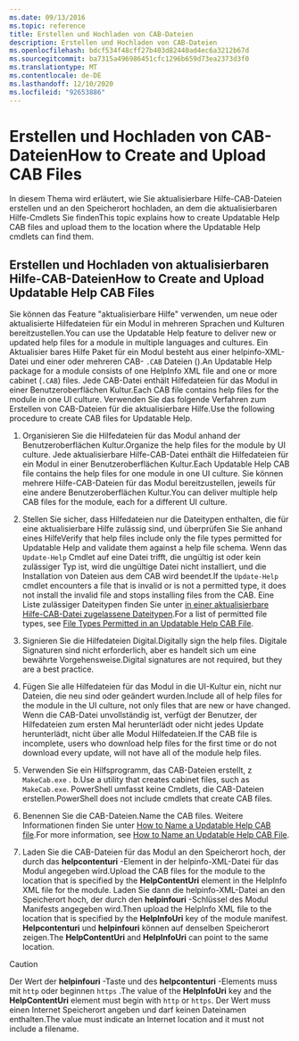 ```yaml
---
ms.date: 09/13/2016
ms.topic: reference
title: Erstellen und Hochladen von CAB-Dateien
description: Erstellen und Hochladen von CAB-Dateien
ms.openlocfilehash: bdcf534f48cff27b403d82440ad4ec6a3212b67d
ms.sourcegitcommit: ba7315a496986451cfc1296b659d73ea2373d3f0
ms.translationtype: MT
ms.contentlocale: de-DE
ms.lasthandoff: 12/10/2020
ms.locfileid: "92653886"
---
```

# <a name="how-to-create-and-upload-cab-files"></a><span data-ttu-id="3893a-103">Erstellen und Hochladen von CAB-Dateien</span><span class="sxs-lookup"><span data-stu-id="3893a-103">How to Create and Upload CAB Files</span></span>

<span data-ttu-id="3893a-104">In diesem Thema wird erläutert, wie Sie aktualisierbare Hilfe-CAB-Dateien erstellen und an den Speicherort hochladen, an dem die aktualisierbaren Hilfe-Cmdlets Sie finden</span><span class="sxs-lookup"><span data-stu-id="3893a-104">This topic explains how to create Updatable Help CAB files and upload them to the location where the Updatable Help cmdlets can find them.</span></span>

## <a name="how-to-create-and-upload-updatable-help-cab-files"></a><span data-ttu-id="3893a-105">Erstellen und Hochladen von aktualisierbaren Hilfe-CAB-Dateien</span><span class="sxs-lookup"><span data-stu-id="3893a-105">How to Create and Upload Updatable Help CAB Files</span></span>

<span data-ttu-id="3893a-106">Sie können das Feature "aktualisierbare Hilfe" verwenden, um neue oder aktualisierte Hilfedateien für ein Modul in mehreren Sprachen und Kulturen bereitzustellen.</span><span class="sxs-lookup"><span data-stu-id="3893a-106">You can use the Updatable Help feature to deliver new or updated help files for a module in multiple languages and cultures.</span></span> <span data-ttu-id="3893a-107">Ein Aktualisier bares Hilfe Paket für ein Modul besteht aus einer helpinfo-XML-Datei und einer oder mehreren CAB- `.CAB` Dateien ().</span><span class="sxs-lookup"><span data-stu-id="3893a-107">An Updatable Help package for a module consists of one HelpInfo XML file and one or more cabinet (`.CAB`) files.</span></span> <span data-ttu-id="3893a-108">Jede CAB-Datei enthält Hilfedateien für das Modul in einer Benutzeroberflächen Kultur.</span><span class="sxs-lookup"><span data-stu-id="3893a-108">Each CAB file contains help files for the module in one UI culture.</span></span> <span data-ttu-id="3893a-109">Verwenden Sie das folgende Verfahren zum Erstellen von CAB-Dateien für die aktualisierbare Hilfe.</span><span class="sxs-lookup"><span data-stu-id="3893a-109">Use the following procedure to create CAB files for Updatable Help.</span></span>

1. <span data-ttu-id="3893a-110">Organisieren Sie die Hilfedateien für das Modul anhand der Benutzeroberflächen Kultur.</span><span class="sxs-lookup"><span data-stu-id="3893a-110">Organize the help files for the module by UI culture.</span></span> <span data-ttu-id="3893a-111">Jede aktualisierbare Hilfe-CAB-Datei enthält die Hilfedateien für ein Modul in einer Benutzeroberflächen Kultur.</span><span class="sxs-lookup"><span data-stu-id="3893a-111">Each Updatable Help CAB file contains the help files for one module in one UI culture.</span></span> <span data-ttu-id="3893a-112">Sie können mehrere Hilfe-CAB-Dateien für das Modul bereitzustellen, jeweils für eine andere Benutzeroberflächen Kultur.</span><span class="sxs-lookup"><span data-stu-id="3893a-112">You can deliver multiple help CAB files for the module, each for a different UI culture.</span></span>

1. <span data-ttu-id="3893a-113">Stellen Sie sicher, dass Hilfedateien nur die Dateitypen enthalten, die für eine aktualisierbare Hilfe zulässig sind, und überprüfen Sie Sie anhand eines Hilfe</span><span class="sxs-lookup"><span data-stu-id="3893a-113">Verify that help files include only the file types permitted for Updatable Help and validate them against a help file schema.</span></span> <span data-ttu-id="3893a-114">Wenn das `Update-Help` Cmdlet auf eine Datei trifft, die ungültig ist oder kein zulässiger Typ ist, wird die ungültige Datei nicht installiert, und die Installation von Dateien aus dem CAB wird beendet.</span><span class="sxs-lookup"><span data-stu-id="3893a-114">If the `Update-Help` cmdlet encounters a file that is invalid or is not a permitted type, it does not install the invalid file and stops installing files from the CAB.</span></span> <span data-ttu-id="3893a-115">Eine Liste zulässiger Dateitypen finden Sie unter [in einer aktualisierbare Hilfe-CAB-Datei zugelassene Dateitypen](./file-types-permitted-in-an-updatable-help-cab-file.md).</span><span class="sxs-lookup"><span data-stu-id="3893a-115">For a list of permitted file types, see [File Types Permitted in an Updatable Help CAB File](./file-types-permitted-in-an-updatable-help-cab-file.md).</span></span>

1. <span data-ttu-id="3893a-116">Signieren Sie die Hilfedateien Digital.</span><span class="sxs-lookup"><span data-stu-id="3893a-116">Digitally sign the help files.</span></span> <span data-ttu-id="3893a-117">Digitale Signaturen sind nicht erforderlich, aber es handelt sich um eine bewährte Vorgehensweise.</span><span class="sxs-lookup"><span data-stu-id="3893a-117">Digital signatures are not required, but they are a best practice.</span></span>

1. <span data-ttu-id="3893a-118">Fügen Sie alle Hilfedateien für das Modul in die UI-Kultur ein, nicht nur Dateien, die neu sind oder geändert wurden.</span><span class="sxs-lookup"><span data-stu-id="3893a-118">Include all of help files for the module in the UI culture, not only files that are new or have changed.</span></span> <span data-ttu-id="3893a-119">Wenn die CAB-Datei unvollständig ist, verfügt der Benutzer, der Hilfedateien zum ersten Mal herunterlädt oder nicht jedes Update herunterlädt, nicht über alle Modul Hilfedateien.</span><span class="sxs-lookup"><span data-stu-id="3893a-119">If the CAB file is incomplete, users who download help files for the first time or do not download every update, will not have all of the module help files.</span></span>

1. <span data-ttu-id="3893a-120">Verwenden Sie ein Hilfsprogramm, das CAB-Dateien erstellt, z `MakeCab.exe` . b.</span><span class="sxs-lookup"><span data-stu-id="3893a-120">Use a utility that creates cabinet files, such as `MakeCab.exe`.</span></span> <span data-ttu-id="3893a-121">PowerShell umfasst keine Cmdlets, die CAB-Dateien erstellen.</span><span class="sxs-lookup"><span data-stu-id="3893a-121">PowerShell does not include cmdlets that create CAB files.</span></span>

1. <span data-ttu-id="3893a-122">Benennen Sie die CAB-Dateien.</span><span class="sxs-lookup"><span data-stu-id="3893a-122">Name the CAB files.</span></span> <span data-ttu-id="3893a-123">Weitere Informationen finden Sie unter [How to Name a Updatable Help CAB file](./how-to-name-an-updatable-help-cab-file.md).</span><span class="sxs-lookup"><span data-stu-id="3893a-123">For more information, see [How to Name an Updatable Help CAB File](./how-to-name-an-updatable-help-cab-file.md).</span></span>

1. <span data-ttu-id="3893a-124">Laden Sie die CAB-Dateien für das Modul an den Speicherort hoch, der durch das **helpcontenturi** -Element in der helpinfo-XML-Datei für das Modul angegeben wird.</span><span class="sxs-lookup"><span data-stu-id="3893a-124">Upload the CAB files for the module to the location that is specified by the **HelpContentUri** element in the HelpInfo XML file for the module.</span></span> <span data-ttu-id="3893a-125">Laden Sie dann die helpinfo-XML-Datei an den Speicherort hoch, der durch den **helpinfouri** -Schlüssel des Modul Manifests angegeben wird.</span><span class="sxs-lookup"><span data-stu-id="3893a-125">Then upload the HelpInfo XML file to the location that is specified by the **HelpInfoUri** key of the module manifest.</span></span> <span data-ttu-id="3893a-126">**Helpcontenturi** und **helpinfouri** können auf denselben Speicherort zeigen.</span><span class="sxs-lookup"><span data-stu-id="3893a-126">The **HelpContentUri** and **HelpInfoUri** can point to the same location.</span></span>

> [!CAUTION]
> <span data-ttu-id="3893a-127">Der Wert der **helpinfouri** -Taste und des **helpcontenturi** -Elements muss mit `http` oder beginnen `https` .</span><span class="sxs-lookup"><span data-stu-id="3893a-127">The value of the **HelpInfoUri** key and the **HelpContentUri** element must begin with `http` or `https`.</span></span> <span data-ttu-id="3893a-128">Der Wert muss einen Internet Speicherort angeben und darf keinen Dateinamen enthalten.</span><span class="sxs-lookup"><span data-stu-id="3893a-128">The value must indicate an Internet location and it must not include a filename.</span></span>
